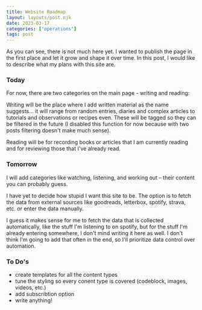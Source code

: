 ```yaml
---
title: Website Roadmap
layout: layouts/post.njk
date: 2023-03-17
categories: ["operations"]
tags: post
---
```


As you can see, there is not much here yet. I wanted to publish the page in the first place and let it grow and shape it over time. In this post, I would like to describe what my plans with this site are.

### Today

For now, there are two categories on the main page - writing and reading: 

Writing will be the place where I add written material as the name suggests... it will range from random entries, diaries and complex articles to tutorials and observations or recipes even. These will be tagged so they can be filtered in the future (I disabled this function for now because with two posts filtering doesn't make much sense).

Reading will be for recording books or articles that I am currently reading and for reviewing those that I've already read.

### Tomorrow

I will add categories like watching, listening, and working out – their content you can probably guess.

I have yet to decide how stupid I want this site to be. The option is to fetch the data from external sources like goodreads, letterbox, spotify, strava, etc. or enter the data manually.

I guess it makes sense for me to fetch the data that is collected automatically, like the stuff I'm listening to on spotify, but for the stuff I'm already entering somewhere, I don't mind writing it here as well. I don't think I'm going to add that often in the end, so I'll prioritize data control over automation. 

### To Do's

- create templates for all the content types
- tune the styling so every conent type is covered (codeblock, images, videos, etc.)
- add subscribtion option
- write anything! 